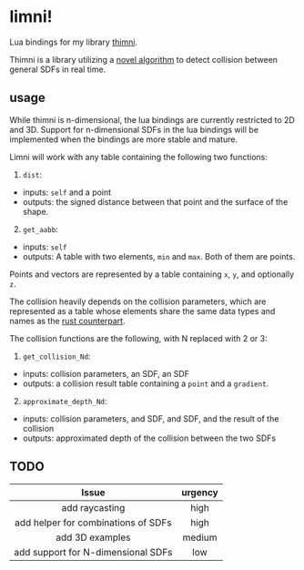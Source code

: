 # limni!
Lua bindings for my library [thimni](https://codeberg.org/0x177/thimni).

Thimni is a library utilizing a [novel algorithm](https://0x177.codeberg.page/sdf_collision.html)
to detect collision between general SDFs in real time.

## usage
While thimni is n-dimensional, the lua bindings are currently restricted to 2D
and 3D. Support for n-dimensional SDFs in the lua bindings will be implemented
when the bindings are more stable and mature.

Limni will work with any table containing the following two functions:
1. `dist`:
  - inputs: `self` and a point
  - outputs: the signed distance between that point and the surface of the
  shape.
2. `get_aabb`:
  - inputs: `self`
  - outputs: A table with two elements, `min` and `max`. Both of them are points.

Points and vectors are represented by a table containing `x`, `y`, and
optionally `z`.

The collision heavily depends on the collision parameters, which are
represented as a table whose elements share the same data types and names as
the [rust counterpart](https://docs.rs/thimni/latest/thimni/utils/struct.CollisionParameters.html).

The collision functions are the following, with N replaced with 2 or 3:
1. `get_collision_Nd`:
  - inputs: collision parameters, an SDF, an SDF
  - outputs: a collision result table containing a `point` and a `gradient`.
2. `approximate_depth_Nd`:
  - inputs: collision parameters, and SDF, and SDF, and the result of the collision
  - outputs: approximated depth of the collision between the two SDFs

## TODO
| Issue                                | urgency       |
| :----------------------------------: | :-----------: |
| add raycasting                       | high          |
| add helper for combinations of SDFs  | high          |
| add 3D examples                      | medium        |
| add support for N-dimensional SDFs   | low           |
